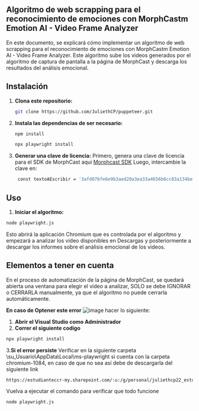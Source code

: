 ## **Algoritmo de web scrapping para el reconocimiento de emociones con MorphCastm Emotion AI - Video Frame Analyzer**
En este documento, se explicará cómo implementar un algoritmo de web scrapping para el reconocimiento de emociones con MorphCastm Emotion AI - Video Frame Analyzer. Este algoritmo sube los videos generados por el algoritmo de captura de pantalla a la página de MorphCast y descarga los resultados del análisis emocional.


## Instalación

1. **Clona este repositorio:**
    ```bash
    git clone https://github.com/JuliethCP/puppeteer.git
    ```

2. **Instala las dependencias de ser necesario:**
    ```bash
    npm install
    ```
    ```bash
    npx playwright install
    ```
3. **Generar una clave de licencia:**
Primero, genera una clave de licencia para el SDK de MorphCast aquí [Morphcast SDK](https://www.morphcast.com/sdk-licence-request/)  Luego, intercambie la clave en:
    ```bash
     const textoAEscribir = '3afd07bfe6e9b3aed20a3ea33a4656b6cc83a134bedc';
    ```
   
    

## Uso

1. **Iniciar el algoritmo:**

```bash
node playwright.js
```

Esto abrirá la aplicación Chromium que es controlada por el algoritmo y empezará a analizar los video disponibles en Descargas y posteriormente a descargar los informes sobre el análisis emocional de los videos.


## Elementos a tener en cuenta
En el proceso de automatización de la página de MorphCast, se quedará abierta una ventana para elegir el video a analizar, SOLO se debe IGNORAR o CERRARLA manualmente, ya que el algoritmo no puede cerrarla automáticamente.

**En caso de Optener este error**
![image](https://github.com/JuliethCP/puppeteer/assets/61554258/71764c87-73b1-4251-b673-fb5e100841cc)
hacer lo siguiente:
1. **Abrir el Visual Studio como Administrador**
2. **Correr el siguiente codigo**
 ```bash
npx playwright install
```
3.**Si el error persiste**
Verificar en la siguiente carpeta \su_Usuario\AppData\Local\ms-playwright
 si cuenta con la carpeta chromium-1084, en caso de que no sea así debe de descargarla del siguiente link

```bash
https://estudianteccr-my.sharepoint.com/:u:/g/personal/juliethcp22_estudiantec_cr/ERYH-uX03uVGioOQpYpOFYgBDngAuCqck3WZKynB31gZkw?e=r0V4E4
```

Vuelva a ejecutar el comando para verificar que todo funcione
```bash
node playwright.js
```





